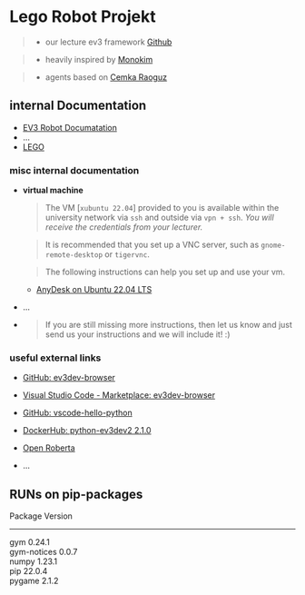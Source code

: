 # Lego Robot Projekt

> * our lecture ev3 framework [Github](https://github.com/DevArchitectMaster/reinforcement_learning_ev3_framework_student)   

> * heavily inspired by [Monokim](https://github.com/monokim/framework_tutorial)   

> * agents based on [Cemka Raoguz](https://github.com/cemkaraoguz/reinforcement-learning-an-introduction-second-edition/tree/main/IRL)


## internal Documentation

* [EV3 Robot Documatation](docs/EV3.md)
* ...
* [LEGO](docs/lego/)

### misc internal documentation

* __virtual machine__
  > The VM [```xubuntu 22.04```] provided to you is available within the university network via ```ssh``` and outside via ```vpn + ssh```. _You will receive the credentials from your lecturer._

  > It is recommended that you set up a VNC server, such as ```gnome-remote-desktop``` or ```tigervnc```.

  > The following instructions can help you set up and use your vm.

  * [AnyDesk on Ubuntu 22.04 LTS](docs/misc/AnyDesk%20on%20Ubuntu%2022.04%20LTS.md)
* ...
* > If you are still missing more instructions, then let us know and just send us your instructions and we will include it! :)

### useful external links

* [GitHub: ev3dev-browser](https://github.com/ev3dev/vscode-ev3dev-browser)
* [Visual Studio Code - Marketplace: ev3dev-browser](https://marketplace.visualstudio.com/items?itemName=ev3dev.ev3dev-browser)

* [GitHub: vscode-hello-python ](https://github.com/ev3dev/vscode-hello-python)

* [DockerHub: python-ev3dev2 2.1.0](https://pypi.org/project/python-ev3dev2/)

* [Open Roberta](https://lab.open-roberta.org/)

* ...


## RUNs on pip-packages
Package         Version
--------------- -------
gym             0.24.1  
gym-notices     0.0.7  
numpy           1.23.1  
pip             22.0.4  
pygame          2.1.2  